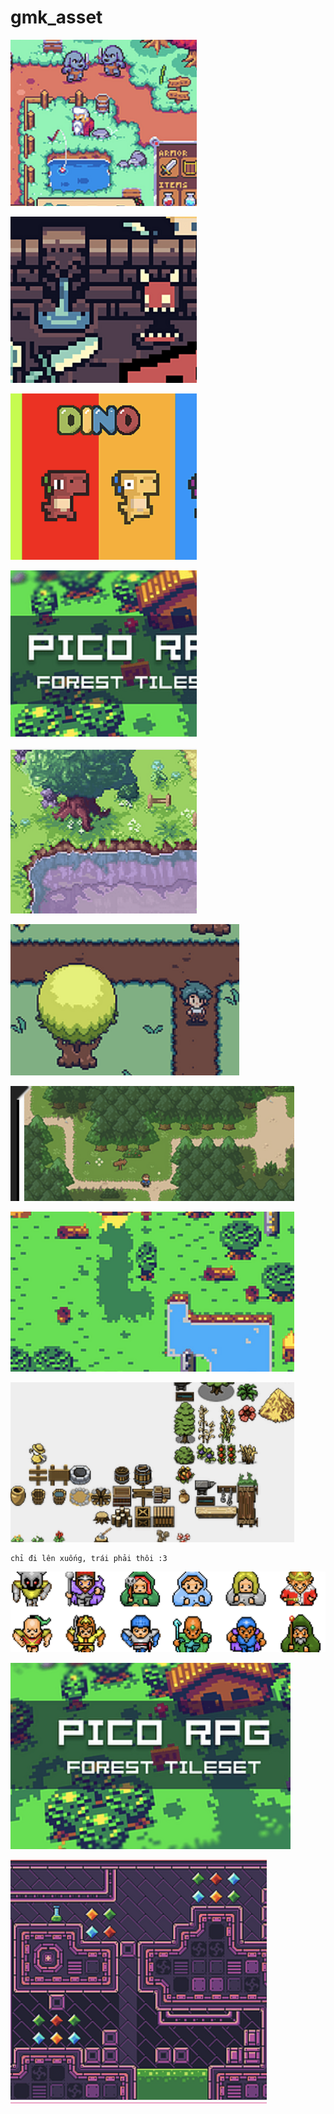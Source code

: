 # gmk_asset
[![rpg1](rpg/rpg1.png)](https://bakudas.itch.io/generic-rpg-pack)  

[![dungeon](rpg/dungeon.png)](https://0x72.itch.io/dungeontileset-ii)  

[![dino](rpg/dino.png)](https://arks.itch.io/dino-characters)  

[![pico](rpg/pico.png)](https://cluly.itch.io/pico-rpg-forest-tileset)  

[![field](rpg/field.png)](https://guttykreum.itch.io/field-of-green)  
 
 [![rpg](rpg/rpg2.png)](https://arktentrion.itch.io/pixel-rpg-asset-pack)  
 
 [![forest](rpg/forest.png)](https://elthen.itch.io/2d-pixel-art-forest-tileset)  
 
 [![pico2](rpg/pico2.png)](https://stonetrench.itch.io/another-pico-8-tileset)  
 
 [![multiple](rpg/mul.png)](https://delsin53.itch.io/pixel-tileset)  
 
 ```
 chỉ đi lên xuống, trái phải thôi :3
 ```  
 [![guardian](rpg/guardian.png)](http://blogoscoped.com/files/last-guardian-sprites.zip)  

[![pico](rpg/pico3.png)](https://cluly.itch.io/pico-rpg-forest-tileset)  

[![scifi](rpg/scifi.png)](https://rottingpixels.itch.io/sci-fi-tileset)  

